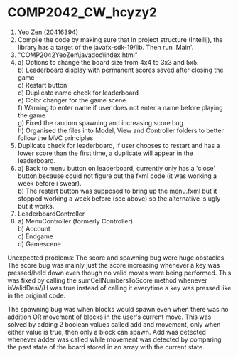 # COMP2042_CW_hcyzy2
1. Yeo Zen (20416394)
2. Compile the code by making sure that in project structure (Intellij), the library has a target of the javafx-sdk-19/lib. Then run 'Main'.
3. "COMP2042YeoZen\javadoc\index.html"
4. a) Options to change the board size from 4x4 to 3x3 and 5x5.\
   b) Leaderboard display with permanent scores saved after closing the game\
   c) Restart button\
   d) Duplicate name check for leaderboard\
   e) Color changer for the game scene\
   f) Warning to enter name if user does not enter a name before playing the game\
   g) Fixed the random spawning and increasing score bug\
   h) Organised the files into Model, View and Controller folders to better follow the MVC principles
5. Duplicate check for leaderboard, if user chooses to restart and has a lower score than the first time, a duplicate will appear in the leaderboard.
6. a) Back to menu button on leaderboard, currently only has a 'close' button because could not
      figure out the fxml code (it was working a week before i swear).\
   b) The restart button was supposed to bring up the menu.fxml but it stopped working a week before (see above) so the alternative is ugly but it works.
7. LeaderboardController
8. a) MenuController (formerly Controller)\
   b) Account\
   c) Endgame\
   d) Gamescene
   
Unexpected problems:
The score and spawning bug were huge obstacles. The score bug was mainly just the score increasing whenever a key was pressed/held down even though no valid moves 
were being performed. This was fixed by calling the sumCellNumbersToScore method whenever isValidDesV/H was true instead of calling it everytime a key was pressed 
like in the original code.

The spawning bug was when blocks would spawn even when there was no addition OR movement of blocks in the user's current move. This was solved by adding 2 boolean 
values called add and movement, only when either value is true, then only a block can spawn. Add was detected whenever adder was called while movement was detected 
by comparing the past state of the board stored in an array with the current state. 
